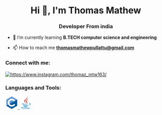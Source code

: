 <h1 align="center">Hi 👋, I'm Thomas Mathew</h1>
<h3 align="center">Developer From india</h3>

- 🌱 I’m currently learning **B.TECH computer science and engineering**

- 📫 How to reach me **thomasmathewpullattu@gmail.com**

<h3 align="left">Connect with me:</h3>
<p align="left">
<a href="https://instagram.com/https://www.instagram.com/thomaz_mtw163/" target="blank"><img align="center" src="https://raw.githubusercontent.com/rahuldkjain/github-profile-readme-generator/master/src/images/icons/Social/instagram.svg" alt="https://www.instagram.com/thomaz_mtw163/" height="30" width="40" /></a>
</p>

<h3 align="left">Languages and Tools:</h3>
<p align="left"> <a href="https://www.cprogramming.com/" target="_blank" rel="noreferrer"> <img src="https://raw.githubusercontent.com/devicons/devicon/master/icons/c/c-original.svg" alt="c" width="40" height="40"/> </a> <a href="https://www.java.com" target="_blank" rel="noreferrer"> <img src="https://raw.githubusercontent.com/devicons/devicon/master/icons/java/java-original.svg" alt="java" width="40" height="40"/> </a> </p>

